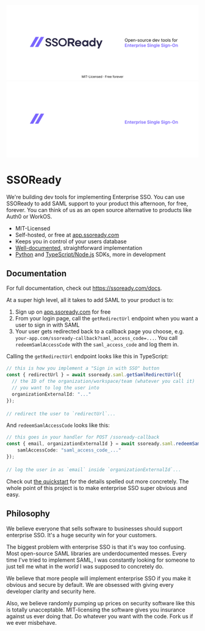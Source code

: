 <p align="center">
<img src="https://github.com/ucarion/documentation/blob/main/Frame%2024%20(2).png?raw=true#gh-light-mode-only">
<img src="https://github.com/ucarion/documentation/blob/main/Frame%2025%20(2).png?raw=true#gh-dark-mode-only">
</p>

# SSOReady

We're building dev tools for implementing Enterprise SSO. You can use SSOReady to add SAML support to your product this
afternoon, for free, forever. You can think of us as an open source alternative to products like Auth0 or WorkOS.

* MIT-Licensed
* Self-hosted, or free at [app.ssoready.com](https://app.ssoready.com)
* Keeps you in control of your users database
* [Well-documented](https://ssoready.com/docs), straightforward implementation
* [Python](https://github.com/ssoready/ssoready-python) and
  [TypeScript/Node.js](https://github.com/ssoready/ssoready-typescript) SDKs, more in development

## Documentation

For full documentation, check out https://ssoready.com/docs.

At a super high level, all it takes to add SAML to your product is to:

1. Sign up on [app.ssoready.com](https://app.ssoready.com) for free
2. From your login page, call the `getRedirectUrl` endpoint when you want a user to sign in with SAML
3. Your user gets redirected back to a callback page you choose, e.g. `your-app.com/ssoready-callback?saml_access_code=...`. You
   call `redeemSamlAccessCode` with the `saml_access_code` and log them in.

Calling the `getRedirectUrl` endpoint looks like this in TypeScript:

```typescript
// this is how you implement a "Sign in with SSO" button
const { redirectUrl } = await ssoready.saml.getSamlRedirectUrl({
  // the ID of the organization/workspace/team (whatever you call it)
  // you want to log the user into
  organizationExternalId: "..."
});

// redirect the user to `redirectUrl`...
```

And `redeemSamlAccessCode` looks like this:

```typescript
// this goes in your handler for POST /ssoready-callback
const { email, organizationExternalId } = await ssoready.saml.redeemSamlAccessCode({
    samlAccessCode: "saml_access_code_..."
});

// log the user in as `email` inside `organizationExternalId`...
```

Check out [the quickstart](https://ssoready.com/docs) for the details spelled out more concretely. The whole point of
this project is to make enterprise SSO super obvious and easy.

## Philosophy

We believe everyone that sells software to businesses should support enterprise
SSO. It's a huge security win for your customers.

The biggest problem with enterprise SSO is that it's way too confusing. Most
open-source SAML libraries are underdocumented messes. Every time I've tried to
implement SAML, I was constantly looking for someone to just tell me what in the
_world_ I was supposed to concretely do.

We believe that more people will implement enterprise SSO if you make it obvious
and secure by default. We are obsessed with giving every developer clarity and
security here.

Also, we believe randomly pumping up prices on security software like this is
totally unacceptable. MIT-licensing the software gives you insurance against us
ever doing that. Do whatever you want with the code. Fork us if we ever
misbehave.
